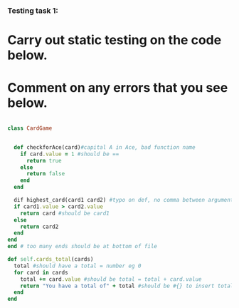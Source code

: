 ### Testing task 1:

# Carry out static testing on the code below.
# Comment on any errors that you see below.
```ruby

class CardGame


  def checkforAce(card)#capital A in Ace, bad function name
    if card.value = 1 #should be ==
      return true
    else
      return false
    end
  end

  dif highest_card(card1 card2) #typo on def, no comma between arguments
  if card1.value > card2.value
    return card #should be card1
  else
    return card2
  end
end
end # too many ends should be at bottom of file

def self.cards_total(cards)
  total #should have a total = number eg 0
  for card in cards
    total += card.value #should be total = total + card.value
    return "You have a total of" + total #should be #{} to insert total and inside the string, return should be after end
  end
end
```
